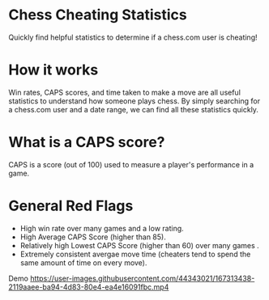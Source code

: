 # Chess Cheating Statistics
Quickly find helpful statistics to determine if a chess.com user is cheating!

# How it works
Win rates, CAPS scores, and time taken to make a move are all useful statistics to understand how someone plays chess. By simply searching for a chess.com user and a date range, we can find all these statistics quickly.

# What is a CAPS score?
CAPS is a score (out of 100) used to measure a player's performance in a game. 

# General Red Flags
* High win rate over many games and a low rating.
* High Average CAPS Score (higher than 85).
* Relatively high Lowest CAPS Score (higher than 60) over many games .
* Extremely consistent avergae move time (cheaters tend to spend the same amount of time on every move).

Demo
https://user-images.githubusercontent.com/44343021/167313438-2119aaee-ba94-4d83-80e4-ea4e16091fbc.mp4

